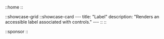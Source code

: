 ::home
::


::showcase-grid
    ::showcase-card
    ---
    title: "Label"
    description: "Renders an accessible label associated with controls."
    ---
    ::
::


::sponsor
::
